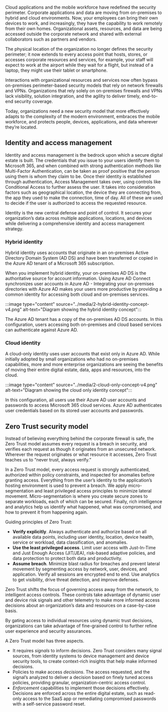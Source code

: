 Cloud applications and the mobile workforce have redefined the security perimeter. Corporate applications and data are moving from on-premises to hybrid and cloud environments. Now, your employees can bring their own devices to work, and increasingly, they have the capability to work remotely from their own homes. Organizational assets, resources, and data are being accessed outside the corporate network and shared with external collaborators such as partners and vendors.

The physical location of the organization no longer defines the security perimeter; it now extends to every access point that hosts, stores, or accesses corporate resources and services, for example, your staff will expect to work at the airport while they wait for a flight, but instead of a laptop, they might use their tablet or smartphone.

Interactions with organizational resources and services now often bypass on-premises perimeter-based security models that rely on network firewalls and VPNs. Organizations that rely solely on on-premises firewalls and VPNs lack visibility, solution integration, and the agility to deliver timely, end-to-end security coverage.

Today, organizations need a new security model that more effectively adapts to the complexity of the modern environment, embraces the mobile workforce, and protects people, devices, applications, and data wherever they’re located.

## Identity and access management

Identity and access management is the bedrock upon which a secure digital estate is built. The credentials that you issue to your users identify them to Microsoft 365, and when combined with strong authentication methods like Multi-Factor Authentication, can be taken as proof positive that the person using them is whom they claim to be. Once their identity is established through authentication, Access Management takes over, using controls like Conditional Access to further assess the user. It takes into consideration factors such as geographical location, the device they are connecting from, the app they used to make the connection, time of day. All of these are used to decide if the user is authorized to access the requested resource.

Identity is the new central defense and point of control. It secures your organization’s data across multiple applications, locations, and devices while delivering a comprehensive identity and access management strategy.

### Hybrid identity

Hybrid identity uses accounts that originate in an on-premises Active Directory Domain System (AD DS) and have been transferred or copied in the Azure AD tenant of a Microsoft 365 subscription.

When you implement hybrid identity, your on-premises AD DS is the authoritative source for account information. Using Azure AD Connect synchronizes user accounts in Azure AD - Integrating your on-premises directories with Azure AD makes your users more productive by providing a common identity for accessing both cloud and on-premises services.

:::image type="content" source="../media/2-hybrid-identity-concept-v4.png" alt-text="Diagram showing the hybrid identity concept":::

The Azure AD tenant has a copy of the on-premises AD DS accounts. In this configuration, users accessing both on-premises and cloud based services can authenticate against Azure AD.

### Cloud identity

A cloud-only identity uses user accounts that exist only in Azure AD.  While initially adopted by small organizations who had no on-premises capabilities, more and more enterprise organizations are seeing the benefits of moving their entire digital estate, data, apps and resources, into the cloud.

:::image type="content" source="../media/2-cloud-only-concept-v4.png" alt-text="Diagram showing the cloud only identity concept":::

In this configuration, all users use their Azure AD user accounts and passwords to access Microsoft 365 cloud services. Azure AD authenticates user credentials based on its stored user accounts and passwords.
 
## Zero Trust security model

Instead of believing everything behind the corporate firewall is safe, the Zero Trust model assumes every request is a breach in security, and verifies each request as though it originates from an unsecured network. Wherever the request originates or what resource it accesses, Zero Trust teaches us to “never trust, always verify.”

In a Zero Trust model, every access request is strongly authenticated, authorized within policy constraints, and inspected for anomalies before granting access. Everything from the user’s identity to the application’s hosting environment is used to prevent a breach. We apply micro-segmentation and least privileged access principles to minimize lateral movement. Micro-segmentation is where you create secure zones to separate workloads, each of which can be secured. Finally, rich intelligence and analytics help us identify what happened, what was compromised, and how to prevent it from happening again.

Guiding principles of Zero Trust:

- **Verify explicitly**. Always authenticate and authorize based on all available data points, including user identity, location, device health, service or workload, data classification, and anomalies.
- **Use the least privileged access**. Limit user access with Just-In-Time and Just Enough Access (JIT/JEA), risk-based adaptive policies, and data protection to protect both data and productivity.
- **Assume breach**. Minimize blast radius for breaches and prevent lateral movement by segmenting access by network, user, devices, and application. Verify all sessions are encrypted end to end. Use analytics to get visibility, drive threat detection, and improve defenses.

Zero Trust shifts the focus of governing access away from the network, to intelligent access controls. These controls take advantage of dynamic user and device risk signals and other telemetry to make more informed access decisions about an organization’s data and resources on a case-by-case basis.

By gating access to individual resources using dynamic trust decisions, organizations can take advantage of fine-grained control to further refine user experience and security assurances.

A Zero Trust model has three aspects.

- It requires *signals* to inform decisions. Zero Trust considers many signal sources, from identity systems to device management and device security tools, to create context-rich insights that help make informed decisions.
- Policies to make access *decisions*. The access requested, and the signal’s analyzed to deliver a decision based on finely tuned access policies, providing granular, organization-centric access control.
- *Enforcement* capabilities to implement those decisions effectively. Decisions are enforced across the entire digital estate, such as read-only access to the SaaS app or remediating compromised passwords with a self-service password reset.
